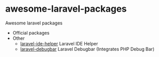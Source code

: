 # awesome-laravel-packages
Awesome laravel packages

* Official packages
* Other
    * <a target="_blank" href="https://github.com/barryvdh/laravel-ide-helper">laravel-ide-helper</a> Laravel IDE Helper
    * <a target="_blank" href="https://github.com/barryvdh/laravel-debugbar">laravel-debugbar</a> Laravel Debugbar (Integrates PHP Debug Bar)
